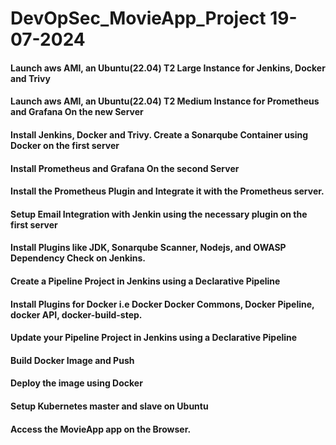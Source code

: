# DevOpSec_MovieApp_Project 19-07-2024

#### Launch aws AMI, an Ubuntu(22.04) T2 Large Instance for Jenkins, Docker and Trivy

#### Launch aws AMI, an Ubuntu(22.04) T2 Medium Instance for Prometheus and Grafana On the new Server

#### Install Jenkins, Docker and Trivy. Create a Sonarqube Container using Docker on the first server

#### Install Prometheus and Grafana On the second Server

#### Install the Prometheus Plugin and Integrate it with the Prometheus server.

#### Setup Email Integration with Jenkin using the necessary plugin on the first server

#### Install Plugins like JDK, Sonarqube Scanner, Nodejs, and OWASP Dependency Check on Jenkins.

#### Create a Pipeline Project in Jenkins using a Declarative Pipeline

#### Install Plugins for Docker i.e Docker Docker Commons, Docker Pipeline, docker API, docker-build-step.

#### Update your Pipeline Project in Jenkins using a Declarative Pipeline

#### Build Docker Image and Push

#### Deploy the image using Docker 

#### Setup Kubernetes master and slave on Ubuntu

#### Access the MovieApp app on the Browser.